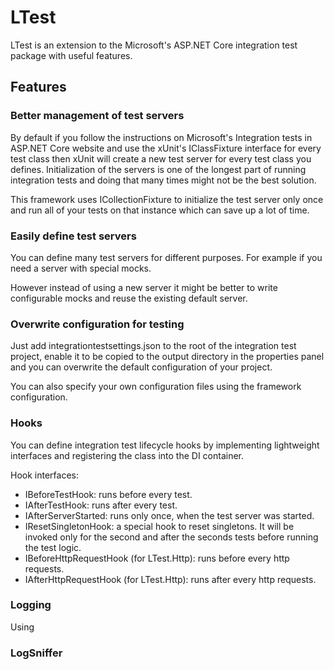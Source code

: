 # LTest

LTest is an extension to the Microsoft's ASP.NET Core integration test package with useful features.

## Features

### Better management of test servers

By default if you follow the instructions on Microsoft's Integration tests in ASP.NET Core website and use the xUnit's IClassFixture interface for every test class then xUnit will create a new test server for every test class you defines. Initialization of the servers is one of the longest part of running integration tests and doing that many times might not be the best solution.

This framework uses ICollectionFixture to initialize the test server only once and run all of your tests on that instance which can save up a lot of time.

### Easily define test servers

You can define many test servers for different purposes. For example if you need a server with special mocks.

However instead of using a new server it might be better to write configurable mocks and reuse the existing default server.

### Overwrite configuration for testing

Just add integrationtestsettings.json to the root of the integration test project, enable it to be copied to the output directory in the properties panel and you can overwrite the default configuration of your project.

You can also specify your own configuration files using the framework configuration.

### Hooks

You can define integration test lifecycle hooks by implementing lightweight interfaces and registering the class into the DI container.

Hook interfaces:
- IBeforeTestHook: runs before every test.
- IAfterTestHook: runs after every test.
- IAfterServerStarted: runs only once, when the test server was started.
- IResetSingletonHook: a special hook to reset singletons. It will be invoked only for the second and after the seconds tests before running the test logic.
- IBeforeHttpRequestHook (for LTest.Http): runs before every http requests.
- IAfterHttpRequestHook (for LTest.Http): runs after every http requests.

### Logging
Using 

### LogSniffer

